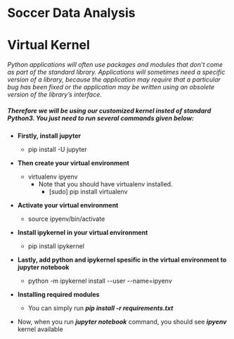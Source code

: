 # Soccer Data Analysis

# Virtual Kernel

<i>Python applications will often use packages and modules that don’t come as part of the standard library. Applications will sometimes need a specific version of a library, because the application may require that a particular bug has been fixed or the application may be written using an obsolete version of the library’s interface.</i>

##### Therefore we will be using our customized kernel insted of standard Python3. You just need to run several commands given below:

* **Firstly, install jupyter**
    * pip install -U jupyter
    
* **Then create your virtual environment**
    * virtualenv ipyenv 
        * Note that you should have virtualenv installed. 
            * [sudo] pip install virtualenv

* **Activate your virtual environment**
    * source ipyenv/bin/activate

* **Install ipykernel in your virtual environment**
    * pip install ipykernel

* **Lastly, add python and ipykernel spesific in the virtual environment to jupyter notebook**
    * python -m ipykernel install --user --name=ipyenv

* **Installing required modules**
	* You can simply run ***pip install -r requirements.txt***

* Now, when you run **<i>jupyter notebook</i>** command, you should see **<i>ipyenv</i>** kernel available	